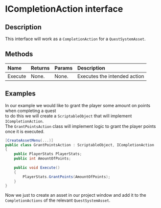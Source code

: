 # ICompletionAction <span>interface</span>

## Description
This interface will work as a `CompletionAction` for a <span class='jdl-questsystem-models-questsystemasset'>`QuestSystemAsset`</span>.

## Methods
| Name | Returns | Params | Description
|:--- |:---|:--- |:--- |
| Execute | None. | None. | Executes the intended action |

## Examples

In our example we would like to grant the player some amount on points when completing a quest<br>
to do this we will create a `ScriptableObject` that will implement `ICompletionAction`.<br>
The `GrantPointsAction` class will implement logic to grant the player points once it is executed.
```cs
[CreateAssetMenu(...)]
public class GrantPointsAction : ScriptableObject, ICompletionAction
{
    public PlayerStats PlayerStats;
    public int AmountOfPoints;
    
    public void Execute()
    {
        PlayerStats.GrantPoints(AmountOfPoints);
    }
}
```

Now we just to create an asset in our project window and add it to the `CompletionActions` of the relevant <span class='jdl-questsystem-models-questsystemasset'>`QuestSystemAsset`</span>.
